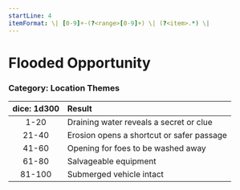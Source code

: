 ```yaml
---
startLine: 4
itemFormat: \| [0-9]+-(?<range>[0-9]+) \| (?<item>.*) \|
---
```

# Flooded Opportunity
### Category: Location Themes

| dice: 1d300 | Result |
|:----:|:-------|
| 1-20 | Draining water reveals a secret or clue |
| 21-40 | Erosion opens a shortcut or safer passage |
| 41-60 | Opening for foes to be washed away |
| 61-80 | Salvageable equipment |
| 81-100 | Submerged vehicle intact |